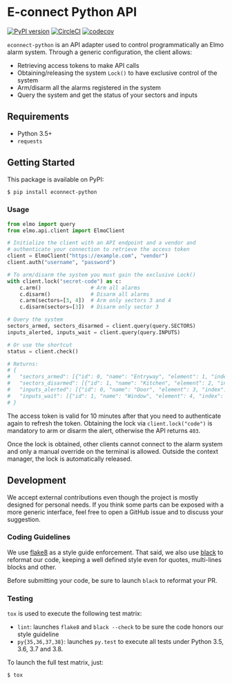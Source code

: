 # E-connect Python API

[![PyPI version](https://badge.fury.io/py/econnect-python.svg)](https://badge.fury.io/py/econnect-python)
[![CircleCI](https://circleci.com/gh/palazzem/elmo-alerting/tree/master.svg?style=svg)](https://circleci.com/gh/palazzem/elmo-alerting/tree/master)
[![codecov](https://codecov.io/gh/palazzem/elmo-alerting/branch/master/graph/badge.svg)](https://codecov.io/gh/palazzem/elmo-alerting)

`econnect-python` is an API adapter used to control programmatically an Elmo alarm system.
Through a generic configuration, the client allows:

* Retrieving access tokens to make API calls
* Obtaining/releasing the system `Lock()` to have exclusive control of the system
* Arm/disarm all the alarms registered in the system
* Query the system and get the status of your sectors and inputs

## Requirements

* Python 3.5+
* `requests`

## Getting Started

This package is available on PyPI:

```bash
$ pip install econnect-python
```

### Usage

```python
from elmo import query
from elmo.api.client import ElmoClient

# Initialize the client with an API endpoint and a vendor and
# authenticate your connection to retrieve the access token
client = ElmoClient("https://example.com", "vendor")
client.auth("username", "password")

# To arm/disarm the system you must gain the exclusive Lock()
with client.lock("secret-code") as c:
    c.arm()                # Arm all alarms
    c.disarm()             # Disarm all alarms
    c.arm(sectors=[3, 4])  # Arm only sectors 3 and 4
    c.disarm(sectors=[3])  # Disarm only sector 3

# Query the system
sectors_armed, sectors_disarmed = client.query(query.SECTORS)
inputs_alerted, inputs_wait = client.query(query.INPUTS)

# Or use the shortcut
status = client.check()

# Returns:
# {
#   "sectors_armed": [{"id": 0, "name": "Entryway", "element": 1, "index": 0}, ...],
#   "sectors_disarmed": [{"id": 1, "name": "Kitchen", "element": 2, "index": 1}, ...],
#   "inputs_alerted": [{"id": 0, "name": "Door", "element": 3, "index": 0}, ...],
#   "inputs_wait": [{"id": 1, "name": "Window", "element": 4, "index": 1}, ...],
# }
```

The access token is valid for 10 minutes after that you need to authenticate again to
refresh the token. Obtaining the lock via `client.lock("code")` is mandatory to arm or
disarm the alert, otherwise the API returns `403`.

Once the lock is obtained, other clients cannot connect to the alarm system and only a
manual override on the terminal is allowed. Outside the context manager, the lock is
automatically released.

## Development

We accept external contributions even though the project is mostly designed for personal
needs. If you think some parts can be exposed with a more generic interface, feel free
to open a GitHub issue and to discuss your suggestion.

### Coding Guidelines

We use [flake8][1] as a style guide enforcement. That said, we also use [black][2] to
reformat our code, keeping a well defined style even for quotes, multi-lines blocks and
other.

Before submitting your code, be sure to launch `black` to reformat your PR.

[1]: https://pypi.org/project/flake8/
[2]: https://github.com/ambv/black

### Testing

`tox` is used to execute the following test matrix:
* `lint`: launches `flake8` and `black --check` to be sure the code honors our style
  guideline
* `py{35,36,37,38}`: launches `py.test` to execute all tests under Python 3.5, 3.6, 3.7
  and 3.8.

To launch the full test matrix, just:

```bash
$ tox
```
